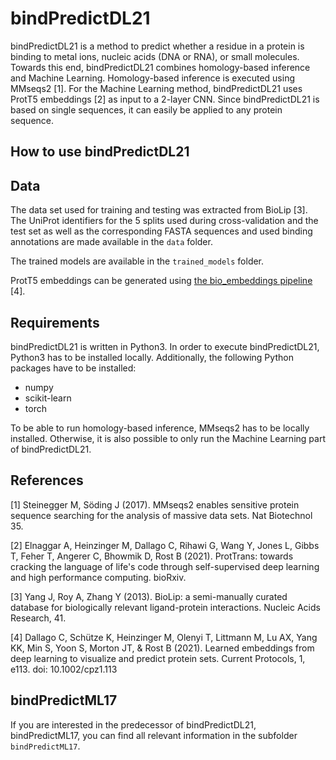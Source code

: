 # bindPredictDL21

bindPredictDL21 is a method to predict whether a residue in a protein is binding to metal ions, nucleic acids (DNA or RNA), or small molecules. Towards this end, bindPredictDL21 combines homology-based inference and Machine Learning. Homology-based inference is executed using MMseqs2 [1]. For the Machine Learning method, bindPredictDL21 uses ProtT5 embeddings [2] as input to a 2-layer CNN. Since bindPredictDL21 is based on single sequences, it can easily be applied to any protein sequence.

## How to use bindPredictDL21

## Data

The data set used for training and testing was extracted from BioLip [3]. The UniProt identifiers for the 5 splits used during cross-validation and the test set as well as the corresponding FASTA sequences and used binding annotations are made available in the `data` folder.

The trained models are available in the `trained_models` folder.

ProtT5 embeddings can be generated using [the bio_embeddings pipeline](https://github.com/sacdallago/bio_embeddings) [4].

## Requirements

bindPredictDL21 is written in Python3. In order to execute bindPredictDL21, Python3 has to be installed locally. Additionally, the following Python packages have to be installed:
- numpy
- scikit-learn
- torch

To be able to run homology-based inference, MMseqs2 has to be locally installed. Otherwise, it is also possible to only run the Machine Learning part of bindPredictDL21.

## References
[1] Steinegger M, Söding J (2017). MMseqs2 enables sensitive protein sequence searching for the analysis of massive data sets. Nat Biotechnol 35.

[2] Elnaggar A, Heinzinger M, Dallago C, Rihawi G, Wang Y, Jones L, Gibbs T, Feher T, Angerer C, Bhowmik D, Rost B (2021). ProtTrans: towards cracking the language of life's code through self-supervised deep learning and high performance computing. bioRxiv.

[3] Yang J, Roy A, Zhang Y (2013). BioLip: a semi-manually curated database for biologically relevant ligand-protein interactions. Nucleic Acids Research, 41.

[4] Dallago C, Schütze K, Heinzinger M, Olenyi T, Littmann M, Lu AX, Yang KK, Min S, Yoon S, Morton JT, & Rost B (2021). Learned embeddings from deep learning to visualize and predict protein sets. Current Protocols, 1, e113. doi: 10.1002/cpz1.113


## bindPredictML17
If you are interested in the predecessor of bindPredictDL21, bindPredictML17, you can find all relevant information in the subfolder `bindPredictML17`.
